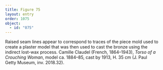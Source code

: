 ```yaml
---
title: Figure 75
layout: entry
order: 1075
object:
  - id: "075"
---
```


Raised seam lines appear to correspond to traces of the piece mold used to create a plaster model that was then used to cast the bronze using the indirect lost-wax process. Camille Claudel (French, 1864–1943), *Torso of a Crouching Woman*, model ca. 1884–85, cast by 1913, H. 35 cm (J. Paul Getty Museum, inv. 2018.32).
